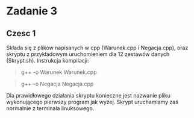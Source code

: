 # Zadanie 3
## Czesc 1
Składa się z plików napisanych w cpp (Warunek.cpp i Negacja.cpp), oraz skryptu z przykładowym uruchomieniem
dla 12 zestawów danych (Skrypt.sh).
Instrukcja kompilacji:

>  g++ -o Warunek Warunek.cpp

>  g++ -o Negacja Negacja.cpp
  
Dla prawidłowego działania skryptu konieczne jest nazwanie pliku wykonującego pierwszy program jak wyżej.
Skrypt uruchamiamy zaś normalnie z terminala linuksowego.
